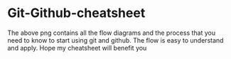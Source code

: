 # Git-Github-cheatsheet
The above png contains all the flow diagrams and the process that you need to know to start using git and github.
The flow is easy to understand and apply. Hope my cheatsheet will benefit you
